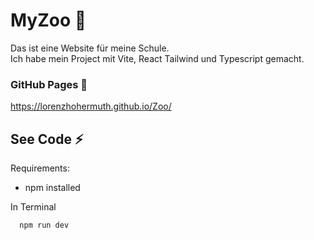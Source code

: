 
# MyZoo 🐊

Das ist eine Website für meine Schule. 
<br/>
Ich habe mein Project mit Vite, React Tailwind und Typescript gemacht.

### GitHub Pages 🐙

https://lorenzhohermuth.github.io/Zoo/

## See Code ⚡
Requirements:
 - npm installed

In Terminal
```bash
  npm run dev
```

